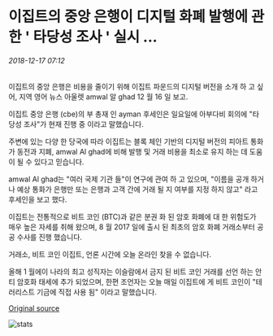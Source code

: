 # 이집트의 중앙 은행이 디지털 화폐 발행에 관한 ' 타당성 조사 ' 실시 ...

###### 2018-12-17 07:12

이집트의 중앙 은행은 비용을 줄이기 위해 이집트 파운드의 디지털 버전을 소개 하 고 싶어, 지역 영어 뉴스 아울렛 amwal 알 ghad 12 월 16 일 보고.

이집트 중앙 은행 (cbe)의 부 총재 인 ayman 후세인은 일요일에 아부다비 회의에 "타당성 조사"가 현재 진행 중 이라고 말했습니다.

주변에 있는 다양 한 당국에 따라 이집트는 블록 체인 기반의 디지털 버전의 피아트 통화가 동전과 지폐, amwal Al ghad에 비해 발행 및 거래 비용을 최소로 유지 하는 데 도움이 될 수 있다고 믿습니다.

amwal Al ghad는 "여러 국제 기관 들"이 연구에 관여 하 고 있으며, "이름을 공개 하거나 예상 통화가 은행만 또는 은행과 고객 간에 거래 될 지 여부를 지정 하지 않고" 라고 후세인을 보고 했다.

이집트는 전통적으로 비트 코인 (BTC)과 같은 분권 화 된 암호 화폐에 대 한 위험도가 매우 높은 자세를 취해 왔으며, 8 월 2017 일에 출시 된 최초의 암호 화폐 거래소부터 공공 수사를 진행 했습니다.

거래소, 비트 코인 이집트, 언론 시간에 오늘 온라인 찾을 수 없습니다.

올해 1 월에이 나라의 최고 성직자는 이슬람에서 금지 된 비트 코인 거래를 선언 하는 안티 암호화 태세에 추가 되었으며, 한편 조언자는 오늘 매일 이집트에 게 비트 코인이 "테러리스트 기금에 직접 사용 됨" 이라고 말했습니다.

[Original source](https://cointelegraph.com/news/egypts-central-bank-conducting-feasibility-studies-around-digital-currency-issuance)

![stats](https://c.statcounter.com/11760860/0/a89fa40b/1/ "stats")